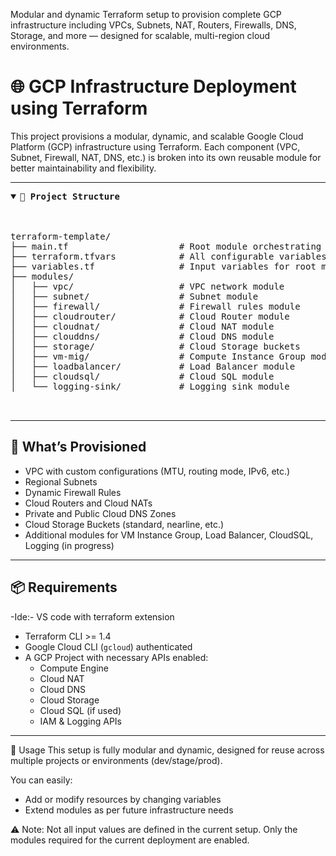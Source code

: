 Modular and dynamic Terraform setup to provision complete GCP infrastructure including VPCs, Subnets, NAT, Routers, Firewalls, DNS, Storage, and more — designed for scalable, multi-region cloud environments.

# 🌐 GCP Infrastructure Deployment using Terraform

This project provisions a modular, dynamic, and scalable Google Cloud Platform (GCP) infrastructure using Terraform. Each component (VPC, Subnet, Firewall, NAT, DNS, etc.) is broken into its own reusable module for better maintainability and flexibility.

---

<pre>
<details open>
<summary>📁 <strong>Project Structure</strong></summary>

terraform-template/
├── main.tf                     # Root module orchestrating all resources
├── terraform.tfvars            # All configurable variables
├── variables.tf                # Input variables for root module
├── modules/
│   ├── vpc/                    # VPC network module
│   ├── subnet/                 # Subnet module
│   ├── firewall/               # Firewall rules module
│   ├── cloudrouter/            # Cloud Router module
│   ├── cloudnat/               # Cloud NAT module
│   ├── clouddns/               # Cloud DNS module
│   ├── storage/                # Cloud Storage buckets
│   ├── vm-mig/                 # Compute Instance Group module
│   ├── loadbalancer/           # Load Balancer module
│   ├── cloudsql/               # Cloud SQL module
│   └── logging-sink/           # Logging sink module

</details>
</pre>



---

## 🚀 What’s Provisioned

- VPC with custom configurations (MTU, routing mode, IPv6, etc.)
- Regional Subnets
- Dynamic Firewall Rules
- Cloud Routers and Cloud NATs
- Private and Public Cloud DNS Zones
- Cloud Storage Buckets (standard, nearline, etc.)
- Additional modules for VM Instance Group, Load Balancer, CloudSQL, Logging (in progress)

---

## 📦 Requirements
-Ide:- VS code with terraform extension
- Terraform CLI >= 1.4
- Google Cloud CLI (`gcloud`) authenticated
- A GCP Project with necessary APIs enabled:
  - Compute Engine
  - Cloud NAT
  - Cloud DNS
  - Cloud Storage
  - Cloud SQL (if used)
  - IAM & Logging APIs
  
---
🔧 Usage
This setup is fully modular and dynamic, designed for reuse across multiple projects or environments (dev/stage/prod).

You can easily:
- Add or modify resources by changing variables
- Extend modules as per future infrastructure needs

⚠️ Note: Not all input values are defined in the current setup. Only the modules required for the current deployment are enabled. 


